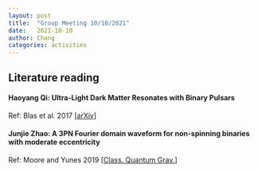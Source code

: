 ```yaml
---
layout: post
title:  "Group Meeting 10/10/2021"
date:   2021-10-10
author: Chang
categories: activities
---
```




## Literature reading

#### Haoyang Qi: Ultra-Light Dark Matter Resonates with Binary Pulsars

Ref: Blas et al. 2017 [[arXiv](https://arxiv.org/abs/1612.06789)]



#### Junjie Zhao:  A 3PN Fourier domain waveform for non-spinning binaries with moderate eccentricity

Ref: Moore and Yunes 2019 [[Class. Quantum Grav.](https://iopscience.iop.org/article/10.1088/1361-6382/ab37787)]


